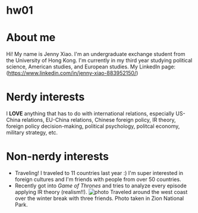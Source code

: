 # hw01
# About me
Hi! My name is Jenny Xiao. I'm an undergraduate exchange student from the University of Hong Kong. I'm currently in my third year studying political science, American studies, and European studies. 
My LinkedIn page: (https://www.linkedin.com/in/jenny-xiao-883952150/)
# Nerdy interests
I **LOVE** anything that has to do with international relations, especially US-China relations, EU-China relations, Chinese foreign policy, IR theory, foreign policy decision-making, political psychology, politcal economy, military strategy, etc. 
# Non-nerdy interests
- Traveling! I traveled to 11 countries last year :) I'm super interested in foreign cultures and I'm friends with people from over 50 countries.
- Recently got into *Game of Thrones* and tries to analyze every episode applying IR theory (realism!!).
![photo](/images/logo.png)
Traveled around the west coast over the winter break with three friends. Photo taken in Zion National Park.

